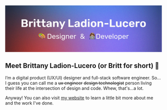 ![Brittany Ladion-Lucero | Designer & Developer](https://github.com/bladionlucero/bladionlucero/blob/main/gh-banner.png)

## Meet Brittany Ladion-Lucero (or Britt for short) 👋

I’m a digital product (UX/UI) designer and full-stack software engineer. So…I guess you can call me a ~~ux engineer~~ ~~design technologist~~ person living their life at the intersection of design and code. Whew, that's...a lot.

Anyway! You can also visit [my website](https://www.brittanydoes.design/) to learn a little bit more about me and the work I've done.

<!--
**bladionlucero/bladionlucero** is a ✨ _special_ ✨ repository because its `README.md` (this file) appears on your GitHub profile.

Here are some ideas to get you started:

- 🔭 I’m currently working on ...
- 🌱 I’m currently learning ...
- 👯 I’m looking to collaborate on ...
- 🤔 I’m looking for help with ...
- 💬 Ask me about ...
- 📫 How to reach me: ...
- 😄 Pronouns: ...
- ⚡ Fun fact: ...
-->
